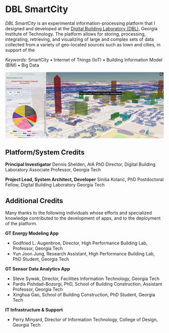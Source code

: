 # DBL SmartCity

*DBL SmartCity* is an experimental information-processing platform that I designed and developed at the [Digital Building Laboratory (DBL)](https://www.dbl.gatech.edu/), Georgia Institute of Technology. The platform allows for storing, processing, integrating, retrieving, and visualizing of large and complex sets of data collected from a variety of geo-located sources such as town and cities, in support of the 

*Keywords:* SmartCity &bull; Internet of Things (IoT) &bull; Building Information Model (BIM) &bull; Big Data

![DBL SmartCity](/images/screenshots/DBL-SmartCity-screenshot.jpg)

## Platform/System Credits

**Principal Investigator**
Dennis Shelden, AIA PhD
Director, Digital Building Laboratory
Associate Professor, Georgia Tech

**Project Lead, System Architect, Developer**
Siniša Kolarić, PhD
Postdoctoral Fellow, Digital Building Laboratory
Georgia Tech

## Additional Credits

Many thanks to the following individuals whose efforts and specialized knowledge contributed to the development of apps, and to the deployment of the platform.

**GT Energy Modeling App**

* Godfried L. Augenbroe, Director, High Performance Building Lab, Professor, Georgia Tech
* Yun Joon Jung, Research Assistant, High Performance Building Lab, PhD Student, Georgia Tech

**GT Sensor Data Analytics App**

* Steve Sywak, Director, Facilities Information Technology, Georgia Tech
* Pardis Pishdad-Bozorgi, PhD, School of Building Construction, Assistant Professor, Georgia Tech
* Xinghua Gao, School of Building Construction, PhD Student, Georgia Tech


**IT Infrastructure &amp; Support**

* Perry Minyard, Director of Information Technology, College of Design, Georgia Tech
